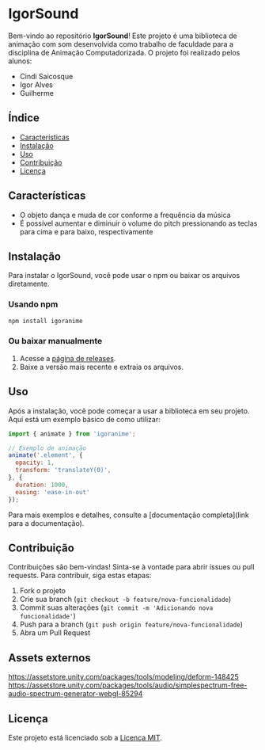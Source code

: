 # IgorSound

Bem-vindo ao repositório **IgorSound**! Este projeto é uma biblioteca de animação com som desenvolvida como trabalho de faculdade para a disciplina de Animação Computadorizada. O projeto foi realizado pelos alunos:

- Cindi Saicosque
- Igor Alves
- Guilherme

## Índice

- [Características](#características)
- [Instalação](#instalação)
- [Uso](#uso)
- [Contribuição](#contribuição)
- [Licença](#licença)

## Características

- O objeto dança e muda de cor conforme a frequência da música
- É possível aumentar e diminuir o volume do pitch pressionando as teclas para cima e para baixo, respectivamente

## Instalação

Para instalar o IgorSound, você pode usar o npm ou baixar os arquivos diretamente.

### Usando npm

```bash
npm install igoranime
```

### Ou baixar manualmente

1. Acesse a [página de releases](https://github.com/igoralves3/IgorAnimation/releases).
2. Baixe a versão mais recente e extraia os arquivos.

## Uso

Após a instalação, você pode começar a usar a biblioteca em seu projeto. Aqui está um exemplo básico de como utilizar:

```javascript
import { animate } from 'igoranime';

// Exemplo de animação
animate('.element', {
  opacity: 1,
  transform: 'translateY(0)',
}, {
  duration: 1000,
  easing: 'ease-in-out'
});
```

Para mais exemplos e detalhes, consulte a [documentação completa](link para a documentação).

## Contribuição

Contribuições são bem-vindas! Sinta-se à vontade para abrir issues ou pull requests. Para contribuir, siga estas etapas:

1. Fork o projeto
2. Crie sua branch (`git checkout -b feature/nova-funcionalidade`)
3. Commit suas alterações (`git commit -m 'Adicionando nova funcionalidade'`)
4. Push para a branch (`git push origin feature/nova-funcionalidade`)
5. Abra um Pull Request

## Assets externos
https://assetstore.unity.com/packages/tools/modeling/deform-148425
https://assetstore.unity.com/packages/tools/audio/simplespectrum-free-audio-spectrum-generator-webgl-85294

## Licença

Este projeto está licenciado sob a [Licença MIT](LICENSE).

